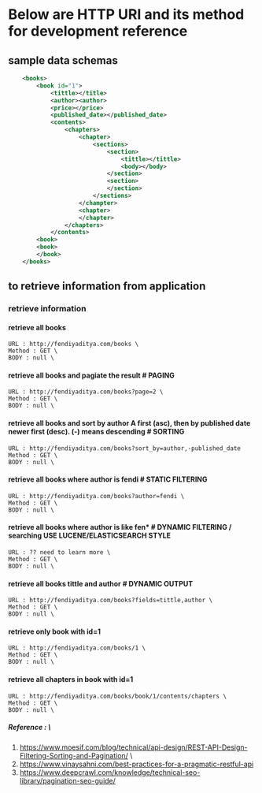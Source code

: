 # Below are HTTP URI and its method for development reference

## sample data schemas
```xml
    <books>
        <book id="1">
            <tittle></title>
            <author><author>
            <price></price>  
            <published_date></published_date>                    
            <contents>
                <chapters>
                    <chapter>
                        <sections>
                            <section>
                                <tittle></tittle>
                                <body></body>
                            </section>
                            <section>
                            </section>
                        </sections>
                    </champter>
                    <chapter>
                    </chapter>
                </chapters>
            </contents>
        <book>
        <book>
        </book>
    </books>
```

## to retrieve information from application
### retrieve information
#### retrieve all books 
    URL : http://fendiyaditya.com/books \
    Method : GET \
    BODY : null \
#### retrieve all books and pagiate the result  # PAGING
    URL : http://fendiyaditya.com/books?page=2 \
    Method : GET \
    BODY : null \
#### retrieve all books and sort by author A first (asc), then by published date newer first (desc). (-) means descending # SORTING
    URL : http://fendiyaditya.com/books?sort_by=author,-published_date
    Method : GET \
    BODY : null \
#### retrieve all books where author is fendi  # STATIC FILTERING
    URL : http://fendiyaditya.com/books?author=fendi \
    Method : GET \
    BODY : null \   
#### retrieve all books where author is like fen*  # DYNAMIC FILTERING / searching USE LUCENE/ELASTICSEARCH STYLE
    URL : ?? need to learn more \
    Method : GET \
    BODY : null \ 
#### retrieve all books tittle and author  # DYNAMIC OUTPUT
    URL : http://fendiyaditya.com/books?fields=tittle,author \
    Method : GET \
    BODY : null \
#### retrieve only book with id=1
    URL : http://fendiyaditya.com/books/1 \
    Method : GET \
    BODY : null \
#### retrieve all chapters in book with id=1
    URL : http://fendiyaditya.com/books/book/1/contents/chapters \
    Method : GET \
    BODY : null \

##### Reference : \
1. https://www.moesif.com/blog/technical/api-design/REST-API-Design-Filtering-Sorting-and-Pagination/ \
2. https://www.vinaysahni.com/best-practices-for-a-pragmatic-restful-api
3. https://www.deepcrawl.com/knowledge/technical-seo-library/pagination-seo-guide/